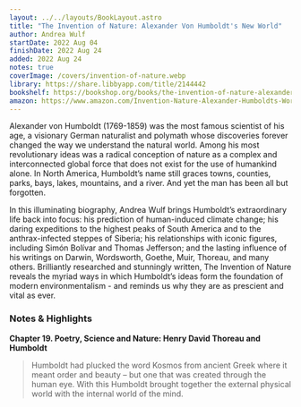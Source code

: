 ```yaml
---
layout: ../../layouts/BookLayout.astro
title: "The Invention of Nature: Alexander Von Humboldt's New World"
author: Andrea Wulf
startDate: 2022 Aug 04
finishDate: 2022 Aug 24
added: 2022 Aug 24
notes: true
coverImage: /covers/invention-of-nature.webp
library: https://share.libbyapp.com/title/2144442
bookshelf: https://bookshop.org/books/the-invention-of-nature-alexander-von-humboldt-s-new-world-9780385350662/9780345806291
amazon: https://www.amazon.com/Invention-Nature-Alexander-Humboldts-World/dp/0345806298/
---
```


Alexander von Humboldt (1769-1859) was the most famous scientist of his age, a visionary German naturalist and polymath whose discoveries forever changed the way we understand the natural world. Among his most revolutionary ideas was a radical conception of nature as a complex and interconnected global force that does not exist for the use of humankind alone. In North America, Humboldt’s name still graces towns, counties, parks, bays, lakes, mountains, and a river. And yet the man has been all but forgotten.

In this illuminating biography, Andrea Wulf brings Humboldt’s extraordinary life back into focus: his prediction of human-induced climate change; his daring expeditions to the highest peaks of South America and to the anthrax-infected steppes of Siberia; his relationships with iconic figures, including Simón Bolívar and Thomas Jefferson; and the lasting influence of his writings on Darwin, Wordsworth, Goethe, Muir, Thoreau, and many others. Brilliantly researched and stunningly written, The Invention of Nature reveals the myriad ways in which Humboldt’s ideas form the foundation of modern environmentalism - and reminds us why they are as prescient and vital as ever.

### Notes & Highlights
**Chapter 19. Poetry, Science and Nature: Henry David Thoreau and Humboldt**
> Humboldt had plucked the word Kosmos from ancient Greek where it meant order and beauty – but one that was created through the human eye. With this Humboldt brought together the external physical world with the internal world of the mind.

